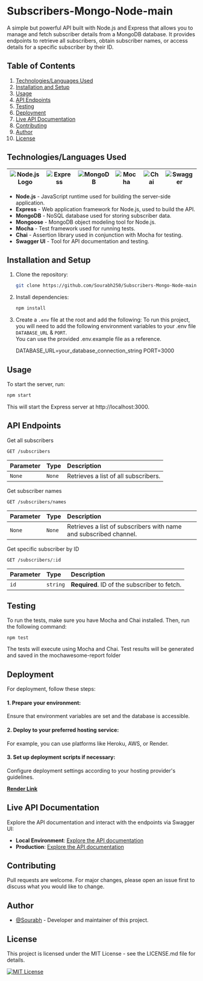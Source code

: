 # Subscribers-Mongo-Node-main

A simple but powerful API built with Node.js and Express that allows you to manage and fetch subscriber details from a MongoDB database. It provides endpoints to retrieve all subscribers, obtain subscriber names, or access details for a specific subscriber by their ID.

## Table of Contents

1. [Technologies/Languages Used](#technologieslanguages-used)
2. [Installation and Setup](#installation-and-setup)
3. [Usage](#usage)
4. [API Endpoints](#api-endpoints)
5. [Testing](#testing)
6. [Deployment](#deployment)
7. [Live API Documentation](#live-api-documentation)
8. [Contributing](#contributing)
9. [Author](#author)
10. [License](#license)

## Technologies/Languages Used

| ![Node.js Logo](https://img.shields.io/badge/Node.js-%E2%9C%94-brightgreen) | ![Express](https://img.shields.io/badge/Express-%E2%9C%94-blue) | ![MongoDB](https://img.shields.io/badge/MongoDB-%E2%9C%94-green) | ![Mocha](https://img.shields.io/badge/Mocha-%E2%9C%94-yellowgreen) | ![Chai](https://img.shields.io/badge/Chai-%E2%9C%94-red) | ![Swagger](https://img.shields.io/badge/Swagger-%E2%9C%94-blueviolet) |
|:--:|:--:|:--:|:--:|:--:|:--:|


- **Node.js** - JavaScript runtime used for building the server-side application.
- **Express** - Web application framework for Node.js, used to build the API.
- **MongoDB** - NoSQL database used for storing subscriber data.
- **Mongoose** - MongoDB object modeling tool for Node.js.
- **Mocha** - Test framework used for running tests.
- **Chai** - Assertion library used in conjunction with Mocha for testing.
- **Swagger UI** - Tool for API documentation and testing.

## Installation and Setup

1. Clone the repository:
    ```bash
    git clone https://github.com/Sourabh250/Subscribers-Mongo-Node-main.git
    ```

2. Install dependencies:
    ```bash
    npm install
    ```

3. Create a `.env` file at the root and add the following:
To run this project, you will need to add the following environment variables to your .env file
`DATABASE_URL` & `PORT`.  
You can use the provided .env.example file as a reference.
    
    DATABASE_URL=your_database_connection_string
    PORT=3000
    

## Usage

To start the server, run:
```bash
npm start
```

This will start the Express server at http://localhost:3000.

## API Endpoints
Get all subscribers
```
GET /subscribers
```
| Parameter | Type     | Description                |
| :-------- | :------- | :------------------------- |
| `None` | `None` | Retrieves a list of all subscribers. |

Get subscriber names
```
GET /subscribers/names
```
| Parameter | Type     | Description                |
| :-------- | :------- | :------------------------- |
| `None` | `None` | Retrieves a list of subscribers with name and subscribed channel. |

Get specific subscriber by ID
```
GET /subscribers/:id
```
| Parameter | Type     | Description                |
| :-------- | :------- | :------------------------- |
| `id` | `string` | **Required**. ID of the subscriber to fetch. |

## Testing
To run the tests, make sure you have Mocha and Chai installed. Then, run the following command:
```
npm test
```
The tests will execute using Mocha and Chai. Test results will be generated and saved in the mochawesome-report folder

## Deployment
For deployment, follow these steps:

#### 1. Prepare your environment:
Ensure that environment variables are set and the database is accessible.
#### 2. Deploy to your preferred hosting service:
For example, you can use platforms like Heroku, AWS, or Render.
#### 3. Set up deployment scripts if necessary:
Configure deployment settings according to your hosting provider's guidelines.

[**Render Link**](https://subscribers-mongo-node-main.onrender.com/)

## Live API Documentation
Explore the API documentation and interact with the endpoints via Swagger UI:
- **Local Environment**: [Explore the API documentation](http://localhost:3000/api-docs)
- **Production**: [Explore the API documentation](https://subscribers-mongo-node-main.onrender.com/api-docs/)

## Contributing
Pull requests are welcome. For major changes, please open an issue first to discuss what you would like to change.

## Author

- [@Sourabh](https://github.com/Sourabh250) - Developer and maintainer of this project.

## License
This project is licensed under the MIT License - see the LICENSE.md file for details.

[![MIT License](https://img.shields.io/badge/License-MIT-green.svg)](https://choosealicense.com/licenses/mit/)